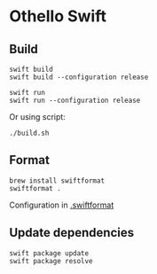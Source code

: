 # Othello Swift

## Build

```shell
swift build
swift build --configuration release

swift run
swift run --configuration release
```

Or using script:

```shell
./build.sh
```

## Format

```shell
brew install swiftformat
swiftformat .
```

Configuration in [.swiftformat](./.swiftformat)

## Update dependencies

```shell
swift package update
swift package resolve
```
